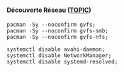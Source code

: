 #### Découverte Réseau ([TOPIC](https://forums.archlinux.fr/viewtopic.php?p=179629#p179629))
```
pacman -Sy --noconfirm gvfs;
pacman -Sy --noconfirm gvfs-smb;
pacman -Sy --noconfirm gvfs-nfs;

systemctl disable avahi-daemon;
systemctl disable NetworkManager;
systemctl disable systemd-resolved;
```
